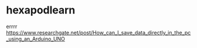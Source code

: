 # hexapodlearn
errrr
https://www.researchgate.net/post/How_can_I_save_data_directly_in_the_pc_using_an_Arduino_UNO
